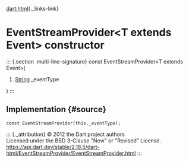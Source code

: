 [dart:html](../../dart-html/dart-html-library){._links-link}

EventStreamProvider\<T extends Event\> constructor
==================================================

::: {.section .multi-line-signature}
const EventStreamProvider\<T extends Event\>(

1.  [String](../../dart-core/string-class) \_eventType

)
:::

Implementation {#source}
--------------

``` {.language-dart data-language="dart"}
const EventStreamProvider(this._eventType);
```

::: {._attribution}
© 2012 the Dart project authors\
Licensed under the BSD 3-Clause \"New\" or \"Revised\" License.\
<https://api.dart.dev/stable/2.18.5/dart-html/EventStreamProvider/EventStreamProvider.html>
:::
